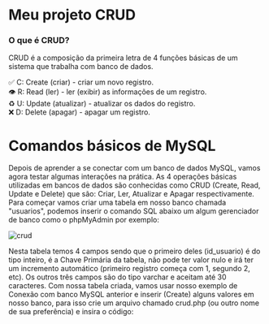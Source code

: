 <h1> Meu projeto CRUD </h1> 

<h3><strong>O que é CRUD?</strong></h3>

<p>CRUD é a composição da primeira letra de 4 funções básicas de um sistema que trabalha com banco de dados.<p>

✅ C: Create (criar) - criar um novo registro.<br>
👁 R: Read (ler) - ler (exibir) as informações de um registro.<br>
♻️ U: Update (atualizar) - atualizar os dados do registro.<br>
❌ D: Delete (apagar) - apagar um registro.<br>

 <h1>Comandos básicos de MySQL</h1>
<p> Depois de aprender a se conectar com um banco de dados MySQL, vamos agora testar algumas interações na prática. As 4 operações básicas utilizadas em bancos de dados são conhecidas como CRUD (Create, Read, Update e Delete) que são: Criar, Ler, Atualizar e Apagar respectivamente. Para começar vamos criar uma tabela em nosso banco chamada "usuarios", podemos inserir o comando SQL abaixo um algum gerenciador de banco como o phpMyAdmin por exemplo: </p>

![crud](https://user-images.githubusercontent.com/126523914/228089993-55455e2b-be76-4600-b950-411f3e75df19.png)

<p> Nesta tabela temos 4 campos sendo que o primeiro deles (id_usuario) é do tipo inteiro, é a Chave Primária da tabela, não pode ter valor nulo e irá ter um incremento automático (primeiro registro começa com 1, segundo 2, etc). Os outros três campos são do tipo varchar e aceitam até 30 caracteres. Com nossa tabela criada, vamos usar nosso exemplo de Conexão com banco MySQL anterior e inserir (Create) alguns valores em nosso banco, para isso crie um arquivo chamado crud.php (ou outro nome de sua preferência) e insira o código: </p>

